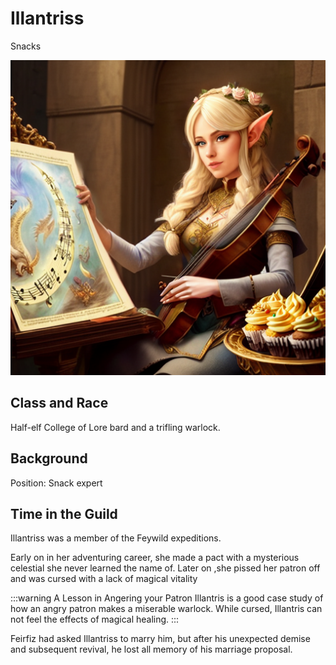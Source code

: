 # Illantriss

Snacks

![Illantris playing a guitar lute](Illantriss.png)

## Class and Race

Half-elf College of Lore bard and a trifling warlock.

## Background

Position: Snack expert

## Time in the Guild

Illantriss was a member of the Feywild expeditions. 

Early on in her adventuring career, she made a pact with a mysterious celestial she never learned the name of. Later on ,she pissed her patron off and was cursed with a lack of magical vitality

:::warning A Lesson in Angering your Patron
Illantris is a good case study of how an angry patron makes a miserable warlock. While cursed, Illantris can not feel the effects of magical healing. 
:::

Feirfiz had asked Illantriss to marry him, but after his unexpected demise and subsequent revival, he lost all memory of his marriage proposal.
